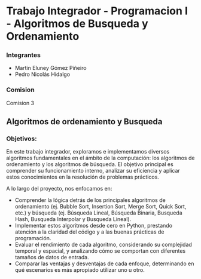 # Trabajo Integrador - Programacion I - Algoritmos de Busqueda y Ordenamiento
### Integrantes
- Martin Eluney Gómez Piñeiro
- Pedro Nicolás Hidalgo

### Comision
Comision 3

## Algoritmos de ordenamiento y Busqueda

### Objetivos:
En este trabajo integrador, exploramos e implementamos diversos algoritmos fundamentales en el ámbito de la computación: los algoritmos de ordenamiento y los algoritmos de búsqueda. El objetivo principal es comprender su funcionamiento interno, analizar su eficiencia y aplicar estos conocimientos en la resolución de problemas prácticos.

A lo largo del proyecto, nos enfocamos en:

- Comprender la lógica detrás de los principales algoritmos de ordenamiento (ej. Bubble Sort, Insertion Sort, Merge Sort, Quick Sort, etc.) y búsqueda (ej. Búsqueda Lineal, Búsqueda Binaria, Busqueda Hash, Busqueda Interpolar y Busqueda Lineal).
- Implementar estos algoritmos desde cero en Python, prestando atención a la claridad del código y a las buenas prácticas de programación.
- Evaluar el rendimiento de cada algoritmo, considerando su complejidad temporal y espacial, y analizando cómo se comportan con diferentes tamaños de datos de entrada.
- Comparar las ventajas y desventajas de cada enfoque, determinando en qué escenarios es más apropiado utilizar uno u otro.

